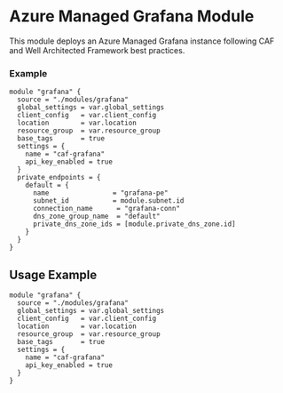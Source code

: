 # Azure Managed Grafana Module

This module deploys an Azure Managed Grafana instance following CAF and Well Architected Framework best practices.

### Example

```hcl
module "grafana" {
  source = "./modules/grafana"
  global_settings = var.global_settings
  client_config   = var.client_config
  location        = var.location
  resource_group  = var.resource_group
  base_tags       = true
  settings = {
    name = "caf-grafana"
    api_key_enabled = true
  }
  private_endpoints = {
    default = {
      name                = "grafana-pe"
      subnet_id           = module.subnet.id
      connection_name      = "grafana-conn"
      dns_zone_group_name  = "default"
      private_dns_zone_ids = [module.private_dns_zone.id]
    }
  }
}
```

## Usage Example

```hcl
module "grafana" {
  source = "./modules/grafana"
  global_settings = var.global_settings
  client_config   = var.client_config
  location        = var.location
  resource_group  = var.resource_group
  base_tags       = true
  settings = {
    name = "caf-grafana"
    api_key_enabled = true
  }
}
```
